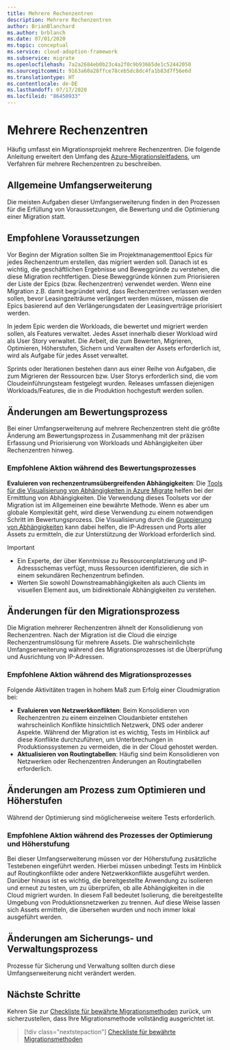 ```yaml
---
title: Mehrere Rechenzentren
description: Mehrere Rechenzentren
author: BrianBlanchard
ms.author: brblanch
ms.date: 07/01/2020
ms.topic: conceptual
ms.service: cloud-adoption-framework
ms.subservice: migrate
ms.openlocfilehash: 7a2a2684eb0b23c4a2f0c9b93665de1c52442050
ms.sourcegitcommit: 9163a60a28ffce78ceb5dc8dc4fa1b83d7f56e6d
ms.translationtype: HT
ms.contentlocale: de-DE
ms.lasthandoff: 07/17/2020
ms.locfileid: "86450933"
---
```

# <a name="multiple-datacenters"></a>Mehrere Rechenzentren

Häufig umfasst ein Migrationsprojekt mehrere Rechenzentren. Die folgende Anleitung erweitert den Umfang des [Azure-Migrationsleitfadens](../azure-migration-guide/index.md), um Verfahren für mehrere Rechenzentren zu beschreiben.

## <a name="general-scope-expansion"></a>Allgemeine Umfangserweiterung

Die meisten Aufgaben dieser Umfangserweiterung finden in den Prozessen für die Erfüllung von Voraussetzungen, die Bewertung und die Optimierung einer Migration statt.

## <a name="suggested-prerequisites"></a>Empfohlene Voraussetzungen

Vor Beginn der Migration sollten Sie im Projektmanagementtool Epics für jedes Rechenzentrum erstellen, das migriert werden soll. Danach ist es wichtig, die geschäftlichen Ergebnisse und Beweggründe zu verstehen, die diese Migration rechtfertigen. Diese Beweggründe können zum Priorisieren der Liste der Epics (bzw. Rechenzentren) verwendet werden. Wenn eine Migration z.B. damit begründet wird, dass Rechenzentren verlassen werden sollen, bevor Leasingzeiträume verlängert werden müssen, müssen die Epics basierend auf den Verlängerungsdaten der Leasingverträge priorisiert werden.

In jedem Epic werden die Workloads, die bewertet und migriert werden sollen, als Features verwaltet. Jedes Asset innerhalb dieser Workload wird als User Story verwaltet. Die Arbeit, die zum Bewerten, Migrieren, Optimieren, Höherstufen, Sichern und Verwalten der Assets erforderlich ist, wird als Aufgabe für jedes Asset verwaltet.

Sprints oder Iterationen bestehen dann aus einer Reihe von Aufgaben, die zum Migrieren der Ressourcen bzw. User Storys erforderlich sind, die vom Cloudeinführungsteam festgelegt wurden. Releases umfassen diejenigen Workloads/Features, die in die Produktion hochgestuft werden sollen.

## <a name="assess-process-changes"></a>Änderungen am Bewertungsprozess

Bei einer Umfangserweiterung auf mehrere Rechenzentren steht die größte Änderung am Bewertungsprozess in Zusammenhang mit der präzisen Erfassung und Priorisierung von Workloads und Abhängigkeiten über Rechenzentren hinweg.

### <a name="suggested-action-during-the-assess-process"></a>Empfohlene Aktion während des Bewertungsprozesses

**Evaluieren von rechenzentrumsübergreifenden Abhängigkeiten**: Die [Tools für die Visualisierung von Abhängigkeiten in Azure Migrate](https://docs.microsoft.com/azure/migrate/concepts-dependency-visualization) helfen bei der Ermittlung von Abhängigkeiten. Die Verwendung dieses Toolsets vor der Migration ist im Allgemeinen eine bewährte Methode. Wenn es aber um globale Komplexität geht, wird diese Verwendung zu einem notwendigen Schritt im Bewertungsprozess. Die Visualisierung durch die [Gruppierung von Abhängigkeiten](https://docs.microsoft.com/azure/migrate/how-to-create-group-machine-dependencies) kann dabei helfen, die IP-Adressen und Ports aller Assets zu ermitteln, die zur Unterstützung der Workload erforderlich sind.

> [!IMPORTANT]
>
> - Ein Experte, der über Kenntnisse zu Ressourcenplatzierung und IP-Adressschemas verfügt, muss Ressourcen identifizieren, die sich in einem sekundären Rechenzentrum befinden.
> - Werten Sie sowohl Downstreamabhängigkeiten als auch Clients im visuellen Element aus, um bidirektionale Abhängigkeiten zu verstehen.


## <a name="migration-process-changes"></a>Änderungen für den Migrationsprozess

Die Migration mehrerer Rechenzentren ähnelt der Konsolidierung von Rechenzentren. Nach der Migration ist die Cloud die einzige Rechenzentrumslösung für mehrere Assets. Die wahrscheinlichste Umfangserweiterung während des Migrationsprozesses ist die Überprüfung und Ausrichtung von IP-Adressen.

### <a name="suggested-action-during-the-migration-process"></a>Empfohlene Aktion während des Migrationsprozesses

Folgende Aktivitäten tragen in hohem Maß zum Erfolg einer Cloudmigration bei:

- **Evaluieren von Netzwerkkonflikten**: Beim Konsolidieren von Rechenzentren zu einem einzelnen Cloudanbieter entstehen wahrscheinlich Konflikte hinsichtlich Netzwerk, DNS oder anderer Aspekte. Während der Migration ist es wichtig, Tests im Hinblick auf diese Konflikte durchzuführen, um Unterbrechungen in Produktionssystemen zu vermeiden, die in der Cloud gehostet werden.
- **Aktualisieren von Routingtabellen**: Häufig sind beim Konsolidieren von Netzwerken oder Rechenzentren Änderungen an Routingtabellen erforderlich.

## <a name="optimize-and-promote-process-changes"></a>Änderungen am Prozess zum Optimieren und Höherstufen

Während der Optimierung sind möglicherweise weitere Tests erforderlich.

### <a name="suggested-action-during-the-optimize-and-promote-process"></a>Empfohlene Aktion während des Prozesses der Optimierung und Höherstufung

Bei dieser Umfangserweiterung müssen vor der Höherstufung zusätzliche Testebenen eingeführt werden. Hierbei müssen unbedingt Tests im Hinblick auf Routingkonflikte oder andere Netzwerkkonflikte ausgeführt werden. Darüber hinaus ist es wichtig, die bereitgestellte Anwendung zu isolieren und erneut zu testen, um zu überprüfen, ob alle Abhängigkeiten in die Cloud migriert wurden. In diesem Fall bedeutet Isolierung, die bereitgestellte Umgebung von Produktionsnetzwerken zu trennen. Auf diese Weise lassen sich Assets ermitteln, die übersehen wurden und noch immer lokal ausgeführt werden.

## <a name="secure-and-manage-process-changes"></a>Änderungen am Sicherungs- und Verwaltungsprozess

Prozesse für Sicherung und Verwaltung sollten durch diese Umfangserweiterung nicht verändert werden.

## <a name="next-steps"></a>Nächste Schritte

Kehren Sie zur [Checkliste für bewährte Migrationsmethoden](./index.md) zurück, um sicherzustellen, dass Ihre Migrationsmethode vollständig ausgerichtet ist.

> [!div class="nextstepaction"]
> [Checkliste für bewährte Migrationsmethoden](./index.md)
